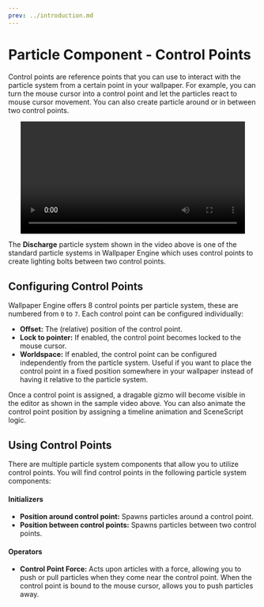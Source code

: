 ```yaml
---
prev: ../introduction.md
---
```


# Particle Component - Control Points

Control points are reference points that you can use to interact with the particle system from a certain point in your wallpaper. For example, you can turn the mouse cursor into a control point and let the particles react to mouse cursor movement. You can also create particle around or in between two control points.

<video width="90%" style="margin:0 auto;display:block;" controls loop autoplay>
  <source src="/videos/particle_control_point.mp4" type="video/mp4">
  Your browser does not support the video tag.
</video>

The **Discharge** particle system shown in the video above is one of the standard particle systems in Wallpaper Engine which uses control points to create lighting bolts between two control points.

## Configuring Control Points

Wallpaper Engine offers 8 control points per particle system, these are numbered from `0` to `7`. Each control point can be configured individually:

* **Offset:** The (relative) position of the control point.
* **Lock to pointer:** If enabled, the control point becomes locked to the mouse cursor.
* **Worldspace:** If enabled, the control point can be configured independently from the particle system. Useful if you want to place the control point in a fixed position somewhere in your wallpaper instead of having it relative to the particle system.

Once a control point is assigned, a dragable gizmo will become visible in the editor as shown in the sample video above. You can also animate the control point position by assigning a timeline animation and SceneScript logic.

## Using Control Points

There are multiple particle system components that allow you to utilize control points. You will find control points in the following particle system components:

#### Initializers
* **Position around control point:** Spawns particles around a control point.
* **Position between control points:** Spawns particles between two control points.

#### Operators
* **Control Point Force:** Acts upon articles with a force, allowing you to push or pull particles when they come near the control point. When the control point is bound to the mouse cursor, allows you to push particles away.